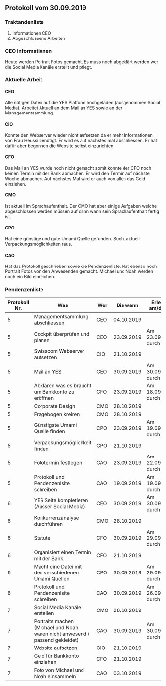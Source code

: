 ## Protokoll vom 30.09.2019  

### Traktandenliste

1. Informationen CEO
2. Abgeschlossene Arbeiten

### CEO Informationen

Heute werden Portrait Fotos gemacht. Es muss noch abgeklärt werden wer die Social Media Kanäle erstellt und pflegt.

### Aktuelle Arbeit

#### CEO

Alle nötigen Daten auf die YES Platform hochgeladen (ausgenommen Social Media). Arbeitet Aktuell an dem Mail an YES sowie an der Managementsammlung. 

#### CIO

Konnte den Webserver wieder nicht aufsetzen da er mehr Informationen von Frau Heussi benötigt. Er wird es auf nächstes mal abschliessen. Er hat dafür aber begonnen die Website selbst einzurichten.

#### CFO

Das Mail an YES wurde noch nicht gemacht somit konnte der CFO noch keinen Termin mit der Bank abmachen. Er wird den Termin auf nächste Woche abmachen. Auf nächstes Mal wird er auch von allen das Geld einziehen.

#### CMO

Ist aktuell im Sprachaufenthalt. Der CMO hat aber einige Aufgaben welche abgeschlossen werden müssen auf dann wann sein Sprachaufenthalt fertig ist.

#### CPO

Hat eine günstige und gute Umami Quelle gefunden. Sucht aktuell Verpackungsmöglichkeiten raus.

#### CAO

Hat das Protokoll geschrieben sowie die Pendenzenliste. Hat ebenso noch Portrait Fotos von den Anwesenden gemacht. Michael und Noah werden noch ein Bild einreichen.

### Pendenzenliste

| Protokoll Nr. | Was                                                          | Wer  | Bis wann   | Erledigt am/durch       |
| ------------- | ------------------------------------------------------------ | ---- | ---------- | ----------------------- |
| 5             | Managementsammlung abschliessen                              | CEO  | 04.10.2019 |                         |
| 5             | Cockpit überprüfen und planen                                | CEO  | 23.09.2019 | Am 23.09.2019 durch CEO |
| 5             | Swisscom Webserver aufsetzen                                 | CIO  | 21.10.2019 |                         |
| 5             | Mail an YES                                                  | CEO  | 30.09.2019 | Am 30.09.2019 durch CEO |
| 5             | Abklären was es braucht um Bankkonto zu eröffnen             | CFO  | 23.09.2019 | Am 18.09.2019 durch CFO |
| 5             | Corporate Design                                             | CMO  | 28.10.2019 |                         |
| 5             | Fragebogen kreiren                                           | CMO  | 28.10.2019 |                         |
| 5             | Günstigste Umami Quelle finden                               | CPO  | 23.09.2019 | Am 19.09.2019 durch CPO |
| 5             | Verpackungsmöglichkeit finden                                | CPO  | 21.10.2019 |                         |
| 5             | Fototermin festlegen                                         | CAO  | 23.09.2019 | Am 22.09.2019 durch CAO |
| 5             | Protokoll und Pendenzenlsite schreiben                       | CAO  | 19.09.2019 | Am 19.09.2019 durch CAO |
| 6             | YES Seite kompletieren (Ausser Social Media)                 | CEO  | 30.09.2019 | Am 30.09.2019 durch CEO |
| 6             | Konkurrenzanalyse durchführen                                | CMO  | 28.10.2019 |                         |
| 6             | Statute                                                      | CFO  | 30.09.2019 | Am 29.09.2019 durch CFO |
| 6             | Organisiert einen Termin mit der Bank.                       | CFO  | 21.10.2019 |                         |
| 6             | Macht eine Datei mit den verschiedenen Umami Quellen         | CPO  | 30.09.2019 | Am 29.09.2019 durch CPO |
| 6             | Protokoll und Pendenzenlsite schreiben                       | CAO  | 30.09.2019 | Am 26.09.2019 durch CFO |
| 7             | Social Media Kanäle erstellen                                | CMO  | 28.10.2019 |                         |
| 7             | Portraits machen (Michael und Noah waren nicht anwesend / passend gekleidet) | CAO  | 30.09.2019 | Am 30.09.2019 durch CAO |
| 7             | Website aufsetzen                                            | CIO  | 21.10.2019 |                         |
| 7             | Geld für Bankkonto einziehen                                 | CFO  | 21.10.2019 |                         |
| 7             | Foto von Michael und Noah einsammeln                         | CAO  | 03.10.2019 |                         |